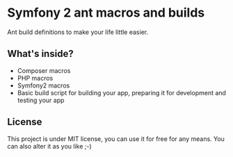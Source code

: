 Symfony 2 ant macros and builds
===============================

Ant build definitions to make your life little easier.

What's inside?
--------------

* Composer macros
* PHP macros
* Symfony2 macros
* Basic build script for building your app, preparing it for development and testing your app

License
-------

This project is under MIT license, you can use it for free for any means. You can also alter it as you like ;-)
